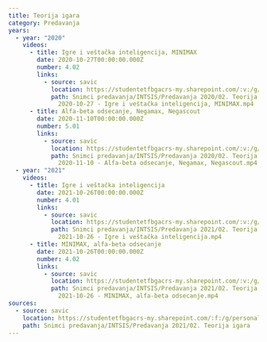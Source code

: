```yaml
---
title: Teorija igara
category: Predavanja
years:
  - year: "2020"
    videos:
      - title: Igre i veštačka inteligencija, MINIMAX
        date: 2020-10-27T00:00:00.000Z
        number: 4.02
        links:
          - source: savic
            location: https://studentetfbgacrs-my.sharepoint.com/:v:/g/personal/sa190595d_student_etf_bg_ac_rs/EXX4wvLHz1dCo7v_f331PDQBPIF4ndg_gD6Tme8z3R3Q3w
            path: Snimci predavanja/INTSIS/Predavanja 2020/02. Teorija igara/04.02 -
              2020-10-27 - Igre i veštačka inteligencija, MINIMAX.mp4
      - title: Alfa-beta odsecanje, Negamax, Negascout
        date: 2020-11-10T00:00:00.000Z
        number: 5.01
        links:
          - source: savic
            location: https://studentetfbgacrs-my.sharepoint.com/:v:/g/personal/sa190595d_student_etf_bg_ac_rs/EbM3FfHESgFHocoDV3GcIlQBWuJlLgL5SU97X0QO47HFAw
            path: Snimci predavanja/INTSIS/Predavanja 2020/02. Teorija igara/05.01 -
              2020-11-10 - Alfa-beta odsecanje, Negamax, Negascout.mp4
  - year: "2021"
    videos:
      - title: Igre i veštačka inteligencija
        date: 2021-10-26T00:00:00.000Z
        number: 4.01
        links:
          - source: savic
            location: https://studentetfbgacrs-my.sharepoint.com/:v:/g/personal/sa190595d_student_etf_bg_ac_rs/EYMYrD9Q6QJMmALxs4QqftABFAwzfF_4So_WiQJXsswrww
            path: Snimci predavanja/INTSIS/Predavanja 2021/02. Teorija igara/04.01 -
              2021-10-26 - Igre i veštačka inteligencija.mp4
      - title: MINIMAX, alfa-beta odsecanje
        date: 2021-10-26T00:00:00.000Z
        number: 4.02
        links:
          - source: savic
            location: https://studentetfbgacrs-my.sharepoint.com/:v:/g/personal/sa190595d_student_etf_bg_ac_rs/EazRgT6oqPlIriyzhonajqIBBnVfozK6cS0cuuQOkahjNA
            path: Snimci predavanja/INTSIS/Predavanja 2021/02. Teorija igara/04.02 -
              2021-10-26 - MINIMAX, alfa-beta odsecanje.mp4
sources:
  - source: savic
    location: https://studentetfbgacrs-my.sharepoint.com/:f:/g/personal/sa190595d_student_etf_bg_ac_rs/EiesyrtLhRxAmqOZL4enNMsBnNIEtLmhI5BVwLCFNzN6yg
    path: Snimci predavanja/INTSIS/Predavanja 2021/02. Teorija igara
---
```



